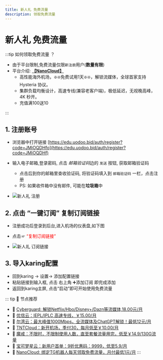 ```yaml
---
title: 新人礼 免费流量
description: 领取免费流量
---
```


# 新人礼 免费流量

:::tip 如何领取免费流量 ？
- 由于平台限制,免费流量仅限`新注册`用户(**数量有限**)
- 平台介绍: [**【NanoCloud】**](https://edu.uodoo.bid/auth/register?code=JMiOQDHf)
  - 高性能海外机场，❇️❇️免费试用1天❇️❇️，解锁流媒体，全球首家支持 Hysteria 协议。
  - 集群负载均衡设计，高速专线(兼容老客户端)，极低延迟，无视晚高峰，4K 秒开。
  - 充值满100送10

:::

## 1. 注册账号
- 浏览器中打开链接 [https://edu.uodoo.bid/auth/register?code=JMiOQDHfo](https://edu.uodoo.bid/auth/register?code=JMiOQDHf)
- 输入电子邮箱,登录密码, 点击 *邮箱验证码*边的 `发送` 按钮, 获取邮箱验证码
  - 点击后到你的邮箱里查收验证码, 将验证码填入到 `邮箱验证码` 一栏，点击注册
  - PS: 如果收件箱中没有邮件, 可能在**垃圾箱**中

- ![新人礼 注册](/assets/newuser-1.png)


## 2. 点击 “一键订阅” 复制订阅链接
- 注册成功后登录到后台,进入机场的仪表盘,如下图
- 点击☞ <font color="red">“复制订阅链接”</font>

- ![新人礼 订阅链接](/assets/newuser-2.png)



## 3. 导入karing配置
- 回到karing -> 设置-> 添加配置链接
- 粘贴链接到输入框, 点击 右上角 ➕添加订阅 即完成添加
- 返回到karing主屏, 点击“启动”即可开始使用免费流量

::: tip 🎉 节点推荐
- 🚀 [Cyberguard: 解锁Netflix/Hbo/Disney+/Dazn等流媒体,18.00元/月](https://www.cyberguard.best/#/register?code=XsreC0T5)
- 🚀 [优信云：IEPL/IPLC 高速专线，￥15.00/月](https://www.优信云.com/#/register?code=JRtE5uIV)<br>
- 🚀 [尔湾云：最大峰值1000Mbps，全流媒体及ChatGPT解锁！最低12元/月](https://erwan6.net/auth/register?code=BoObCd)<br>
- 🚀 [TNTCloud：新开机场，季付30，每月低至￥10.00/月](https://haibing822.tntvipaff.cc/#/register?code=GtjJVgml)<br>
- 🚀 [魔戒：不限时，不限制使用人数，直至套餐流量用完，低至￥14.9/130G流量](https://mojie.app/#/register?code=sSdtPtLo)<br>
- 🚀 [宝可梦星云：新用户首单：9折优惠码：9999，低至5.9/月 ](https://love.521pokemon.com/register?code=56ERkkxp)
- 🚀 [NanoCloud: 绑定TG机器人每天领取免费流量，月付最低1元/月](https://edu.uodoo.bid/auth/register?code=JMiOQDHf)
:::


